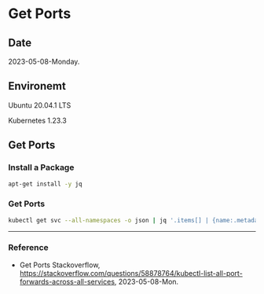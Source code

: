 # Get Ports

## Date

2023-05-08-Monday.

## Environemt

Ubuntu 20.04.1 LTS

Kubernetes 1.23.3

## Get Ports

### Install a Package

```Bash
apt-get install -y jq
```

### Get Ports

```Bash
kubectl get svc --all-namespaces -o json | jq '.items[] | {name:.metadata.name, ns:.metadata.namespace, p:.spec.ports[] } | select( .p.nodePort != null ) | "\(.ns)/\(.name): localhost:\(.p.nodePort) -> \(.p.port) -> target-port:\(.p.targetPort)"'
```

---

### Reference
- Get Ports Stackoverflow, https://stackoverflow.com/questions/58878764/kubectl-list-all-port-forwards-across-all-services, 2023-05-08-Mon.
